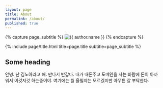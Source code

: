 ```yaml
---
layout: page
title: About
permalink: /about/
published: true
---
```


<div class="page" markdown="1">

{% capture page_subtitle %}
<img
    class="me"
    alt="{{ author.name }}"
    src="{{ site.author.photo | relative_url }}"
    srcset="{{ site.author.photo2x | relative_url }} 2x"
/>
{% endcapture %}

{% include page/title.html title=page.title subtitle=page_subtitle %}

## Some heading 

안녕. 난 김노아라고 해. 만나서 반갑다. 내가 내돈주고 도메인을 사는 바람에 돈이 아까워서 이것저것 하는중이야. 여기에는 뭘 올릴지는 모르겠지만 아무튼 잘 부탁한다.

</div>
